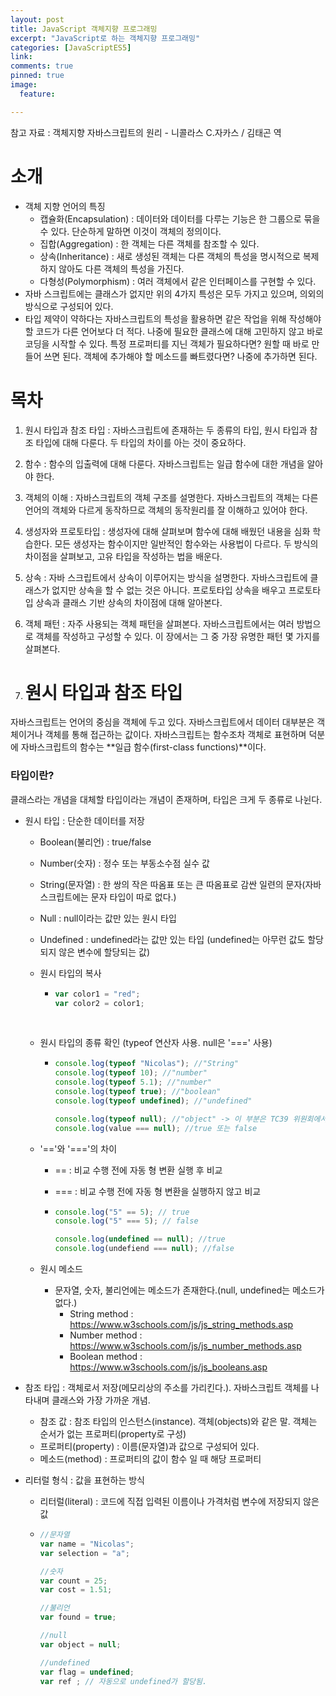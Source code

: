 ```yaml
---
layout: post
title: JavaScript 객체지향 프로그래밍 
excerpt: "JavaScript로 하는 객체지향 프로그래밍"
categories: [JavaScriptES5]
link:
comments: true
pinned: true
image:
  feature:

---
```




참고 자료 : 객체지향 자바스크립트의 원리 - 니콜라스 C.자카스 / 김태곤 역 



# 소개

* 객체 지향 언어의 특징
  * 캡슐화(Encapsulation) : 데이터와 데이터를 다루는 기능은 한 그룹으로 묶을 수 있다. 단순하게 말하면 이것이 객체의 정의이다.
  * 집합(Aggregation) : 한 객체는 다른 객체를 참조할 수 있다.
  * 상속(Inheritance) : 새로 생성된 객체는 다른 객체의 특성을 명시적으로 복제하지 않아도 다른 객체의 특성을 가진다.
  * 다형성(Polymorphism) : 여러 객체에서 같은 인터페이스를 구현할 수 있다.
* 자바 스크립트에는 클래스가 없지만 위의 4가지 특성은 모두 가지고 있으며, 의외의 방식으로 구성되어 있다.
* 타입 제약이 약하다는 자바스크립트의 특성을 활용하면 같은 작업을 위해 작성해야 할 코드가 다른 언어보다 더 적다. 나중에 필요한 클래스에 대해 고민하지 않고 바로 코딩을 시작할 수 있다. 특정 프로퍼티를 지닌 객체가 필요하다면? 원할 때 바로 만들어 쓰면 된다. 객체에 추가해야 할 메소드를 빠트렸다면? 나중에 추가하면 된다.



# 목차

1. 원시 타입과 참조 타입 : 자바스크립트에 존재하는 두 종류의 타입, 원시 타입과 참조 타입에 대해 다룬다. 두 타입의 차이를 아는 것이 중요하다.
2. 함수 : 함수의 입출력에 대해 다룬다. 자바스크립트는 일급 함수에 대한 개념을 알아야 한다.
3. 객체의 이해 : 자바스크립트의 객체 구조를 설명한다. 자바스크립트의 객체는 다른 언어의 객체와 다르게 동작하므로 객체의 동작원리를 잘 이해하고 있어야 한다.
4. 생성자와 프로토타입 : 생성자에 대해 살펴보며 함수에 대해 배웠던 내용을 심화 학습한다. 모든 생성자는 함수이지만 일반적인 함수와는 사용법이 다르다. 두 방식의 차이점을 살펴보고, 고유 타입을 작성하는 법을 배운다.
5. 상속 : 자바 스크립트에서 상속이 이루어지는 방식을 설명한다. 자바스크립트에 클래스가 없지만 상속을 할 수 없는 것은 아니다. 프로토타입 상속을 배우고 프로토타입 상속과 클래스 기반 상속의 차이점에 대해 알아본다.
6. 객체 패턴 : 자주 사용되는 객체 패턴을 살펴본다. 자바스크립트에서는 여러 방법으로 객체를 작성하고 구성할 수 있다. 이 장에서는 그 중 가장 유명한 패턴 몇 가지를 살펴본다.



1. # 원시 타입과 참조 타입

자바스크립트는 언어의 중심을 객체에 두고 있다. 자바스크립트에서 데이터 대부분은 객체이거나 객체를 통해 접근하는 값이다. 자바스크립트는 함수조차 객체로 표현하며 덕분에 자바스크립트의 함수는 **일급 함수(first-class functions)**이다.



### 타입이란?

클래스라는 개념을 대체할 타입이라는 개념이 존재하며, 타입은 크게 두 종류로 나뉜다.

* 원시 타입 : 단순한 데이터를 저장

  * Boolean(불리언) : true/false

  * Number(숫자) : 정수 또는 부동소수점 실수 값

  * String(문자열) : 한 쌍의 작은 따옴표 또는 큰 따옴표로 감싼 일련의 문자(자바스크립트에는 문자 타입이 따로 없다.)

  * Null : null이라는 값만 있는 원시 타입

  * Undefined : undefined라는 값만 있는 타입 (undefined는 아무런 값도 할당되지 않은 변수에 할당되는 값)

  * 원시 타입의 복사

    * ~~~javascript
      var color1 = "red";
      var color2 = color1;
      ~~~

    ​

  * 원시 타입의 종류 확인 (typeof 연산자 사용. null은 '===' 사용)

    * ~~~javascript
      console.log(typeof "Nicolas"); //"String"
      console.log(typeof 10); //"number"
      console.log(typeof 5.1); //"number"
      console.log(typeof true); //"boolean"
      console.log(typeof undefined); //"undefined"

      console.log(typeof null); //"object" -> 이 부분은 TC39 위원회에서 실수라고 인정 
      console.log(value === null); //true 또는 false
      ~~~

  * '=='와 '==='의 차이 

    * == : 비교 수행 전에 자동 형 변환 실행 후 비교

    * === : 비교 수행 전에 자동 형 변환을 실행하지 않고 비교

    * ~~~javascript
      console.log("5" == 5); // true
      console.log("5" === 5); // false

      console.log(undefined == null); //true
      console.log(undefiend === null); //false
      ~~~

  * 원시 메소드

    * 문자열, 숫자, 불리언에는 메소드가 존재한다.(null, undefined는 메소드가 없다.)
      * String method : https://www.w3schools.com/js/js_string_methods.asp
      * Number method : https://www.w3schools.com/js/js_number_methods.asp
      * Boolean method : https://www.w3schools.com/js/js_booleans.asp

* 참조 타입 : 객체로서 저장(메모리상의 주소를 가리킨다.). 자바스크립트 객체를 나타내며 클래스와 가장 가까운 개념.

  * 참조 값 : 참조 타입의 인스턴스(instance). 객체(objects)와 같은 말. 객체는 순서가 없는 프로퍼티(property로 구성)
  * 프로퍼티(property) : 이름(문자열)과 값으로 구성되어 있다.
  * 메소드(method) : 프로퍼티의 값이 함수 일 때 해당 프로퍼티

* 리터럴 형식 : 값을 표현하는 방식

  * 리터럴(literal) : 코드에 직접 입력된 이름이나 가격처럼 변수에 저장되지 않은 값

  * ~~~javascript
    //문자열
    var name = "Nicolas";
    var selection = "a";

    //숫자
    var count = 25;
    var cost = 1.51;

    //불리언
    var found = true;

    //null
    var object = null;

    //undefined
    var flag = undefined;
    var ref ; // 자동으로 undefined가 할당됨.
    ~~~




